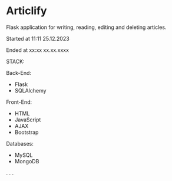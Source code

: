 # Articlify
Flask application for writing, reading, editing and deleting articles.

Started at 11:11 25.12.2023

Ended at xx:xx xx.xx.xxxx


STACK:

Back-End:
- Flask
- SQLAlchemy

Front-End:
- HTML
- JavaScript
- AJAX
- Bootstrap

Databases:
- MySQL
- MongoDB

.
.
.
